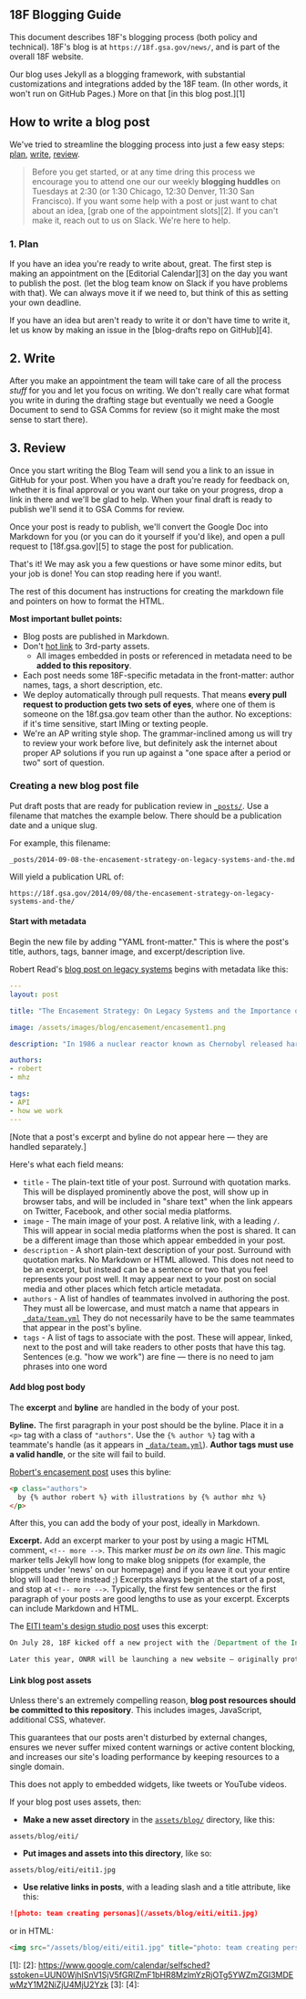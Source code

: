 ## 18F Blogging Guide

This document describes 18F's blogging process (both policy and technical). 18F's blog is at `https://18f.gsa.gov/news/`, and is part of the overall 18F website.

Our blog uses Jekyll as a blogging framework, with substantial customizations and integrations added by the 18F team. (In other words, it won't run on GitHub Pages.) More on that [in this blog post.][1]

## How to write a blog post

We've tried to streamline the blogging process into just a few easy steps: [plan](#1.-plan), [write](#2.-write), [review](#3.-review).

> Before you get started, or at any time dring this process we encourage you to attend one our our weekly **blogging huddles** on Tuesdays at 2:30 (or 1:30 Chicago, 12:30 Denver, 11:30 San Francisco). If you want some help with a post or just want to chat about an idea, [grab one of the appointment slots][2]. If you can't make it, reach out to us on Slack. We're here to help.

### 1. Plan

If you have an idea you're ready to write about, great. The first step is making an appointment on the [Editorial Calendar][3] on the day you want to publish the post. (let the blog team know on Slack if you have problems with that). We can always move it if we need to, but think of this as setting your own deadline.

If you have an idea but aren't ready to write it or don't have time to write it, let us know by making an issue in the [blog-drafts repo on GitHub][4].

## 2. Write

After you make an appointment the team will take care of all the process _stuff_ for you and let you focus on writing. We don't really care what format you write in during the drafting stage but eventually we need a Google Document to send to GSA Comms for review (so it might make the most sense to start there).

## 3. Review

Once you start writing the Blog Team will send you a link to an issue in GitHub for your post. When you have a draft you're ready for feedback on, whether it is final approval or you want our take on your progress, drop a link in there and we'll be glad to help. When your final draft is ready to publish we'll send it to GSA Comms for review.

Once your post is ready to publish, we'll convert the Google Doc into Markdown for you (or you can do it yourself if you'd like), and open a pull request to [18f.gsa.gov][5] to stage the post for publication. 

That's it! We may ask you a few questions or have some minor edits, but your job is done! You can stop reading here if you want!.

The rest of this document has instructions for creating the markdown file and pointers on how to format the HTML.

**Most important bullet points:**

* Blog posts are published in Markdown.
* Don't [hot link](https://en.wikipedia.org/wiki/Inline_linking) to 3rd-party assets.
    * All images embedded in posts or referenced in metadata need to be **added to this repository**.
* Each post needs some 18F-specific metadata in the front-matter: author names, tags, a short description, etc.
* We deploy automatically through pull requests. That means **every pull request to production gets two sets of eyes**, where one of them is someone on the 18f.gsa.gov team other than the author. No exceptions: if it's time sensitive, start IMing or texting people.
* We're an AP writing style shop. The grammar-inclined among us will try to review your work before live, but definitely ask the internet about proper AP solutions if you run up against a "one space after a period or two" sort of question.

### Creating a new blog post file

Put draft posts that are ready for publication review in [`_posts/`](_posts). Use a filename that matches the example below. There should be a publication date and a unique slug.

For example, this filename:

```
_posts/2014-09-08-the-encasement-strategy-on-legacy-systems-and-the.md
```

Will yield a publication URL of:

```
https://18f.gsa.gov/2014/09/08/the-encasement-strategy-on-legacy-systems-and-the/
```

#### Start with metadata

Begin the new file by adding "YAML front-matter." This is where the post's title, authors, tags, banner image, and excerpt/description live.

Robert Read's [blog post on legacy systems](_posts/2014-09-08-the-encasement-strategy-on-legacy-systems-and-the.html) begins with metadata like this:

```yaml
---
layout: post

title: "The Encasement Strategy: On Legacy Systems and the Importance of APIs"

image: /assets/images/blog/encasement/encasement1.png

description: "In 1986 a nuclear reactor known as Chernobyl released harmful radioactivity which spread over much of the western USSR and Europe. The core of this reactor remains a glowing, ineradicable mass of deadly radioactive lava in the middle of a large Exclusion Zone unfit for human habitation."

authors:
- robert
- mhz

tags:
- API
- how we work
---
```

[Note that a post's excerpt and byline do not appear here &mdash; they are handled separately.]

Here's what each field means:

* `title` - The plain-text title of your post. Surround with quotation marks. This will be displayed prominently above the post, will show up in browser tabs, and will be included in "share text" when the link appears on Twitter, Facebook, and other social media platforms.
* `image` - The main image of your post. A relative link, with a leading `/`. This will appear in social media platforms when the post is shared. It can be a different image than those which appear embedded in your post.
* `description` - A short plain-text description of your post. Surround with quotation marks. No Markdown or HTML allowed. This does not need to be an excerpt, but instead can be a sentence or two that you feel represents your post well. It may appear next to your post on social media and other places which fetch article metadata.
* `authors` - A list of handles of teammates involved in authoring the post. They must all be lowercase, and must match a name that appears in [`_data/team.yml`](_data/team.yml) They do not necessarily have to be the same teammates that appear in the post's byline.
* `tags` - A list of tags to associate with the post. These will appear, linked, next to the post and will take readers to other posts that have this tag. Sentences (e.g. "how we work") are fine &mdash; there is no need to jam phrases into one word

#### Add blog post body

The **excerpt** and **byline** are handled in the body of your post.

**Byline.** The first paragraph in your post should be the byline. Place it in a `<p>` tag with a class of `"authors"`. Use the `{% author %}` tag with a teammate's handle (as it appears in [`_data/team.yml`](_data/team.yml)). **Author tags must use a valid handle**, or the site will fail to build.

[Robert's encasement post](_posts/2014-09-08-the-encasement-strategy-on-legacy-systems-and-the.html) uses this byline:

```html
<p class="authors">
  by {% author robert %} with illustrations by {% author mhz %}
</p>
```

After this, you can add the body of your post, ideally in Markdown.

**Excerpt.** Add an excerpt marker to your post by using a magic HTML comment, `<!-- more -->`. This marker _must be on its own line_. This magic marker tells Jekyll how long to make blog snippets (for example, the snippets under 'news' on our homepage) and if you leave it out your entire blog will load there instead ;) Excerpts always begin at the start of a post, and stop at `<!-- more -->`. Typically, the first few sentences or the first paragraph of your posts are good lengths to use as your excerpt. Excerpts can include Markdown and HTML.

The [EITI team's design studio post](_posts/2014-09-25-design-studio-onrr.md) uses this excerpt:

```markdown
On July 28, 18F kicked off a new project with the [Department of the Interior’s Office of Natural Resources Revenue](http://www.onrr.gov/) (ONRR).

Later this year, ONRR will be launching a new website — originally prototyped by Round 2 [Presidential Innovation Fellow](http://www.whitehouse.gov/innovationfellows/meet-the-fellows) Michelle Hertzfeld — to facilitate national and international conversation around U.S. extractive industries revenue. It will serve as a valuable resource for data and information about U.S. extractive industries on Federal land, and will also provide interactive visualizations that can be readily understood and accessed by the public for reuse through other media and applications.<!-- more -->
```

#### Link blog post assets

Unless there's an extremely compelling reason, **blog post resources should be committed to this repository**. This includes images, JavaScript, additional CSS, whatever.

This guarantees that our posts aren't disturbed by external changes, ensures we never suffer mixed content warnings or active content blocking, and increases our site's loading performance by keeping resources to a single domain.

This does not apply to embedded widgets, like tweets or YouTube videos.

If your blog post uses assets, then:

* **Make a new asset directory** in the [`assets/blog/`](assets/blog) directory, like this:

```
assets/blog/eiti/
```

* **Put images and assets into this directory**, like so:

```
assets/blog/eiti/eiti1.jpg
```

* **Use relative links in posts**, with a leading slash and a title attribute, like this:

```markdown
![photo: team creating personas](/assets/blog/eiti/eiti1.jpg)
```

or in HTML:

```html
<img src="/assets/blog/eiti/eiti1.jpg" title="photo: team creating personas" />
```

[1]:
[2]: https://www.google.com/calendar/selfsched?sstoken=UUN0WjhISnV1SjV5fGRlZmF1bHR8MzlmYzRjOTg5YWZmZGI3MDEwMzY1M2NiZjU4MjU2Yzk
[3]: 
[4]: 